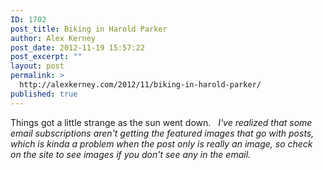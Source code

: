 ```yaml
---
ID: 1702
post_title: Biking in Harold Parker
author: Alex Kerney
post_date: 2012-11-19 15:57:22
post_excerpt: ""
layout: post
permalink: >
  http://alexkerney.com/2012/11/biking-in-harold-parker/
published: true
---
```

Things got a little strange as the sun went down.   *I've realized that some email subscriptions aren't getting the featured images that go with posts, which is kinda a problem when the post only is really an image, so check on the site to see images if you don't see any in the email.*